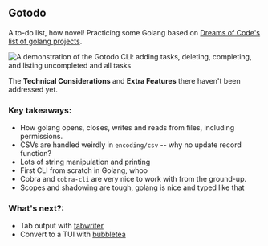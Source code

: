 ## Gotodo

A to-do list, how novel! Practicing some Golang based on [Dreams of Code's list of golang projects](https://github.com/dreamsofcode-io/goprojects/tree/main/01-todo-list).

![A demonstration of the Gotodo CLI: adding tasks, deleting, completing, and listing uncompleted and all tasks](https://github.com/EmilyBurak/gotodo/blob/main/render1732725257933.gif)

The **Technical Considerations** and **Extra Features** there haven't been addressed yet.

### Key takeaways:

- How golang opens, closes, writes and reads from files, including permissions.
- CSVs are handled weirdly in `encoding/csv` -- why no update record function?
- Lots of string manipulation and printing
- First CLI from scratch in Golang, whoo
- Cobra and `cobra-cli` are very nice to work with from the ground-up.
- Scopes and shadowing are tough, golang is nice and typed like that

### What's next?:

- Tab output with [tabwriter](https://pkg.go.dev/text/tabwriter)
- Convert to a TUI with [bubbletea](https://github.com/charmbracelet/bubbletea)
